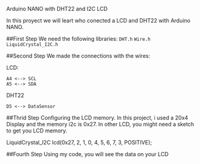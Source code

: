 Arduino NANO with DHT22 and I2C LCD 

In this proyect we will leart who conected a LCD and DHT22 with Arduino NANO.

##First Step
We need the following libraries:
 `DHT.h` 
 `Wire.h`
 `LiquidCrystal_I2C.h`

##Second Step
We made the connections with the wires:

LCD: 

    A4 <--> SCL
    A5 <--> SDA
    
DHT22

    D5 <--> DataSensor

##Thrid Step
Configuring the LCD memory.
In this project, i used a 20x4 Display and the memory i2c is 0x27. In other LCD, you might need a sketch to get you LCD memory.

LiquidCrystal_I2C lcd(0x27, 2, 1, 0, 4, 5, 6, 7, 3, POSITIVE);

##Fourth Step
Using my code, you will see the data on your LCD
